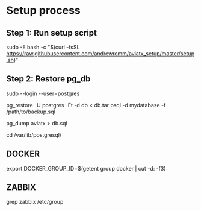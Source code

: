 # Setup process

## Step 1: Run setup script

sudo -E bash -c "$(curl -fsSL https://raw.githubusercontent.com/andrewromm/aviatx_setup/master/setup.sh)"

## Step 2: Restore pg_db

sudo --login --user=postgres

pg_restore -U postgres -Ft -d db < db.tar
psql -d mydatabase -f /path/to/backup.sql

pg_dump aviatx > db.sql

cd /var/lib/postgresql/

## DOCKER

export DOCKER_GROUP_ID=$(getent group docker | cut -d: -f3)


## ZABBIX

grep zabbix /etc/group